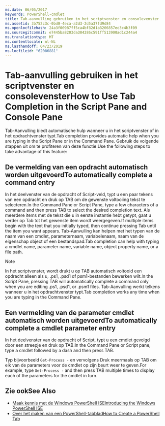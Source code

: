 ```yaml
---
ms.date: 06/05/2017
keywords: PowerShell-cmdlet
title: Tab-aanvulling gebruiken in het scriptvenster en consolevenster
ms.assetid: 3b752c3c-0bd0-4eca-a2d3-2d5a37fd9d84
ms.openlocfilehash: 24a3f00987ff5ca4bf82d1a3206857ec3c4b3f09
ms.sourcegitcommit: e7445ba8203da304286c591ff513900ad1c244a4
ms.translationtype: MT
ms.contentlocale: nl-NL
ms.lasthandoff: 04/23/2019
ms.locfileid: "62086881"
---
```

# <a name="how-to-use-tab-completion-in-the-script-pane-and-console-pane"></a><span data-ttu-id="34853-103">Tab-aanvulling gebruiken in het scriptvenster en consolevenster</span><span class="sxs-lookup"><span data-stu-id="34853-103">How to Use Tab Completion in the Script Pane and Console Pane</span></span>

<span data-ttu-id="34853-104">Tab-Aanvulling biedt automatische hulp wanneer u in het scriptvenster of in het opdrachtvenster typt.</span><span class="sxs-lookup"><span data-stu-id="34853-104">Tab completion provides automatic help when you are typing in the Script Pane or in the Command Pane.</span></span> <span data-ttu-id="34853-105">Gebruik de volgende stappen uit om te profiteren van deze functie:</span><span class="sxs-lookup"><span data-stu-id="34853-105">Use the following steps to take advantage of this feature:</span></span>

## <a name="to-automatically-complete-a-command-entry"></a><span data-ttu-id="34853-106">De vermelding van een opdracht automatisch worden uitgevoerd</span><span class="sxs-lookup"><span data-stu-id="34853-106">To automatically complete a command entry</span></span>

<span data-ttu-id="34853-107">In het deelvenster van de opdracht of Script-veld, typt u een paar tekens van een opdracht en druk op TAB om de gewenste voltooiing tekst te selecteren.</span><span class="sxs-lookup"><span data-stu-id="34853-107">In the Command Pane or Script Pane, type a few characters of a command and then press TAB to select the desired completion text.</span></span> <span data-ttu-id="34853-108">Als meerdere items met de tekst die u in eerste instantie hebt getypt, gaat u verder op Tab tot het gewenste item wordt weergegeven.</span><span class="sxs-lookup"><span data-stu-id="34853-108">If multiple items begin with the text that you initially typed, then continue pressing Tab until the item you want appears.</span></span> <span data-ttu-id="34853-109">Tab-Aanvulling kan helpen met het typen van de naam van een cmdlet, parameternaam, variabelenaam, naam van de eigenschap object of een bestandspad.</span><span class="sxs-lookup"><span data-stu-id="34853-109">Tab completion can help with typing a cmdlet name, parameter name, variable name, object property name, or a file path.</span></span>

> [!NOTE]
> <span data-ttu-id="34853-110">In het scriptvenster, wordt drukt u op TAB automatisch voltooid een opdracht alleen als u, .ps1, .psd1 of psm1-bestanden bewerken wilt.</span><span class="sxs-lookup"><span data-stu-id="34853-110">In the Script Pane, pressing TAB will automatically complete a command only when you are editing .ps1, .psd1, or .psm1 files.</span></span> <span data-ttu-id="34853-111">Tab-Aanvulling werkt telkens wanneer u in het opdrachtvenster typt.</span><span class="sxs-lookup"><span data-stu-id="34853-111">Tab completion works any time when you are typing in the Command Pane.</span></span>

## <a name="to-automatically-complete-a-cmdlet-parameter-entry"></a><span data-ttu-id="34853-112">Een vermelding van de parameter cmdlet automatisch worden uitgevoerd</span><span class="sxs-lookup"><span data-stu-id="34853-112">To automatically complete a cmdlet parameter entry</span></span>

<span data-ttu-id="34853-113">In het deelvenster van de opdracht of Script, typt u een cmdlet gevolgd door een streepje en druk op TAB.</span><span class="sxs-lookup"><span data-stu-id="34853-113">In the Command Pane or Script pane, type a cmdlet followed by a dash and then press TAB.</span></span>

<span data-ttu-id="34853-114">Typ bijvoorbeeld `Get-Process -` en vervolgens Druk meermaals op TAB om elk van de parameters voor de cmdlet op zijn beurt weer te geven.</span><span class="sxs-lookup"><span data-stu-id="34853-114">For example, type `Get-Process -` and then press TAB multiple times to display each of the parameters for the cmdlet in turn.</span></span>

## <a name="see-also"></a><span data-ttu-id="34853-115">Zie ook</span><span class="sxs-lookup"><span data-stu-id="34853-115">See Also</span></span>

- [<span data-ttu-id="34853-116">Maak kennis met de Windows PowerShell ISE</span><span class="sxs-lookup"><span data-stu-id="34853-116">Introducing the Windows PowerShell ISE</span></span>](Introducing-the-Windows-PowerShell-ISE.md)
- [<span data-ttu-id="34853-117">Over het maken van een PowerShell-tabblad</span><span class="sxs-lookup"><span data-stu-id="34853-117">How to Create a PowerShell Tab</span></span>](How-to-Create-a-PowerShell-Tab-in-Windows-PowerShell-ISE.md)
